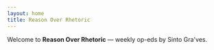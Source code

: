 ```yaml
---
layout: home
title: Reason Over Rhetoric
---
```

Welcome to **Reason Over Rhetoric** — weekly op-eds by Sinto Gra'ves.
